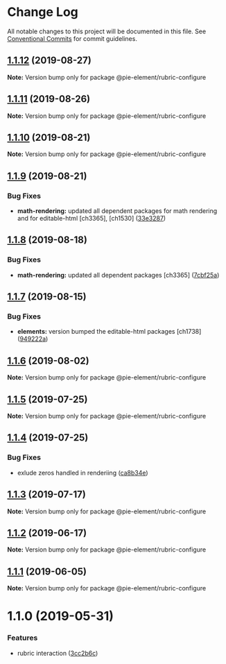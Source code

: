 # Change Log

All notable changes to this project will be documented in this file.
See [Conventional Commits](https://conventionalcommits.org) for commit guidelines.

## [1.1.12](https://github.com/pie-framework/pie-elements/compare/@pie-element/rubric-configure@1.1.11...@pie-element/rubric-configure@1.1.12) (2019-08-27)

**Note:** Version bump only for package @pie-element/rubric-configure





## [1.1.11](https://github.com/pie-framework/pie-elements/compare/@pie-element/rubric-configure@1.1.10...@pie-element/rubric-configure@1.1.11) (2019-08-26)

**Note:** Version bump only for package @pie-element/rubric-configure





## [1.1.10](https://github.com/pie-framework/pie-elements/compare/@pie-element/rubric-configure@1.1.9...@pie-element/rubric-configure@1.1.10) (2019-08-21)

**Note:** Version bump only for package @pie-element/rubric-configure





## [1.1.9](https://github.com/pie-framework/pie-elements/compare/@pie-element/rubric-configure@1.1.8...@pie-element/rubric-configure@1.1.9) (2019-08-21)


### Bug Fixes

* **math-rendering:** updated all dependent packages for math rendering and for editable-html [ch3365], [ch1530] ([33e3287](https://github.com/pie-framework/pie-elements/commit/33e3287))





## [1.1.8](https://github.com/pie-framework/pie-elements/compare/@pie-element/rubric-configure@1.1.7...@pie-element/rubric-configure@1.1.8) (2019-08-18)


### Bug Fixes

* **math-rendering:** updated all dependent packages [ch3365] ([7cbf25a](https://github.com/pie-framework/pie-elements/commit/7cbf25a))





## [1.1.7](https://github.com/pie-framework/pie-elements/compare/@pie-element/rubric-configure@1.1.6...@pie-element/rubric-configure@1.1.7) (2019-08-15)


### Bug Fixes

* **elements:** version bumped the editable-html packages [ch1738] ([949222a](https://github.com/pie-framework/pie-elements/commit/949222a))





## [1.1.6](https://github.com/pie-framework/pie-elements/compare/@pie-element/rubric-configure@1.1.5...@pie-element/rubric-configure@1.1.6) (2019-08-02)

**Note:** Version bump only for package @pie-element/rubric-configure





## [1.1.5](https://github.com/pie-framework/pie-elements/compare/@pie-element/rubric-configure@1.1.4...@pie-element/rubric-configure@1.1.5) (2019-07-25)

**Note:** Version bump only for package @pie-element/rubric-configure





## [1.1.4](https://github.com/pie-framework/pie-elements/compare/@pie-element/rubric-configure@1.1.3...@pie-element/rubric-configure@1.1.4) (2019-07-25)


### Bug Fixes

* exlude zeros handled in renderiing ([ca8b34e](https://github.com/pie-framework/pie-elements/commit/ca8b34e))





## [1.1.3](https://github.com/pie-framework/pie-elements/compare/@pie-element/rubric-configure@1.1.2...@pie-element/rubric-configure@1.1.3) (2019-07-17)

**Note:** Version bump only for package @pie-element/rubric-configure





## [1.1.2](https://github.com/pie-framework/pie-elements/compare/@pie-element/rubric-configure@1.1.1...@pie-element/rubric-configure@1.1.2) (2019-06-17)

**Note:** Version bump only for package @pie-element/rubric-configure





## [1.1.1](https://github.com/pie-framework/pie-elements/compare/@pie-element/rubric-configure@1.1.0...@pie-element/rubric-configure@1.1.1) (2019-06-05)

**Note:** Version bump only for package @pie-element/rubric-configure





# 1.1.0 (2019-05-31)


### Features

* rubric interaction ([3cc2b6c](https://github.com/pie-framework/pie-elements/commit/3cc2b6c))
